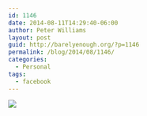 ```yaml
---
id: 1146
date: 2014-08-11T14:29:40-06:00
author: Peter Williams
layout: post
guid: http://barelyenough.org/?p=1146
permalink: /blog/2014/08/1146/
categories:
  - Personal
tags:
  - facebook
---
```

<div>
  <img src='https://fbcdn-sphotos-b-a.akamaihd.net/hphotos-ak-xpa1/t1.0-9/p180x540/1621929_10152292260848339_4778909003453464811_n.jpg' style='max-width:600px;' /></p> 
  
  <div>
  </div>
</div>